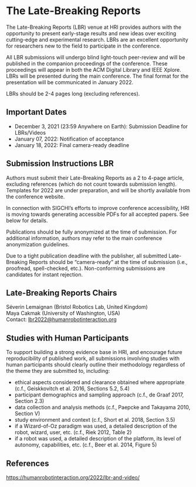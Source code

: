 # The Late-Breaking Reports

The Late-Breaking Reports (LBR) venue at HRI provides authors with the opportunity to present early-stage results and new ideas over exciting cutting-edge and experimental research. 
LBRs are an excellent opportunity for researchers new to the field to participate in the conference.

All LBR submissions will undergo blind light-touch peer-review and will be published in the companion proceedings of the conference. 
These proceedings will appear in both the ACM Digital Library and IEEE Xplore. 
LBRs will be presented during the main conference. 
The final format for the presentation will be communicated in January 2022.

LBRs should be 2-4 pages long (excluding references).


## Important Dates
* December 3, 2021 (23:59 Anywhere on Earth): Submission Deadline for LBRs/Videos   
* January 07, 2022: Notification of acceptance   
* January 18, 2022: Final camera-ready deadline  

## Submission Instructions LBR
Authors must submit their Late-Breaking Reports as a 2 to 4-page article, excluding references (which do not count towards submission length). 
Templates for 2022 are under preparation, and will be shortly available from the conference website.

In connection with SIGCHI’s efforts to improve conference accessibility, HRI is moving towards generating accessible PDFs for all accepted papers. See below for details.

Publications should be fully anonymized at the time of submission. 
For additional information, authors may refer to the main conference anonymization guidelines.

Due to a tight publication deadline with the publisher, all submitted Late-Breaking Reports should be “camera-ready” at the time of submission (i.e., proofread, spell-checked, etc.). 
Non-conforming submissions are candidates for instant rejection.

## Late-Breaking Reports Chairs
Séverin Lemaignan (Bristol Robotics Lab, United Kingdom)  
Maya Cakmak (University of Washington, USA)   
Contact: lbr2022@humanrobotinteraction.org   

## Studies with Human Participants
To support building a strong evidence base in HRI, and encourage future reproducibility of published work, all submissions involving studies with human participants should clearly outline their methodology regardless of the theme they are submitted to, including:   
* ethical aspects considered and clearance obtained where appropriate (c.f., Geiskkovitch et al. 2016, Sections 5.2, 5.4)
* participant demographics and sampling approach (c.f., de Graaf 2017, Section 2.3)
* data collection and analysis methods (c.f., Paepcke and Takayama 2010, Section V)
* study environment and context (c.f., Short et al. 2018, Section 3.5)
* if a Wizard-of-Oz paradigm was used, a detailed description of the robot, wizard, user, etc. (c.f., Riek 2012, Table 2)
* if a robot was used, a detailed description of the platform, its level of autonomy, capabilities, etc. (c.f., Beer et al. 2014, Figure 5)

## References 
https://humanrobotinteraction.org/2022/lbr-and-video/


